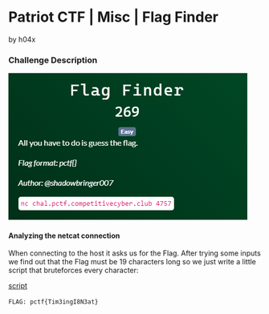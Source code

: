 # Patriot CTF | Misc | Flag Finder

by h04x

### Challenge Description 

![](./description.png)

#### Analyzing the netcat connection

When connecting to the host it asks us for the Flag.
After trying some inputs we find out that the Flag must be 19 characters long so we just write a little script that bruteforces every character:

[script](script.py)

`FLAG: pctf{Tim3ingI8N3at}`